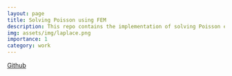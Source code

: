 ```yaml
---
layout: page
title: Solving Poisson using FEM
description: This repo contains the implementation of solving Poisson equation on mesh using Finite Element Method.
img: assets/img/laplace.png
importance: 1
category: work
---
```


[Github](https://github.com/Shanthika/Laplace_FEM/tree/main)
